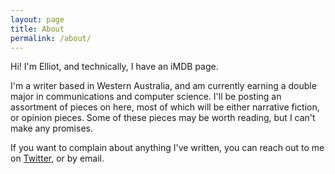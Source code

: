 ```yaml
---
layout: page
title: About
permalink: /about/
---
```


Hi! I'm Elliot, and technically, I have an iMDB page.

I'm a writer based in Western Australia, and am currently earning a double major in communications and computer science. I'll be posting an assortment of pieces on here, most of which will be either narrative fiction, or opinion pieces. Some of these pieces may be worth reading, but I can't make any promises.

If you want to complain about anything I've written, you can reach out to me on [Twitter](https://twitter.com/elliotherriman), or by email.
